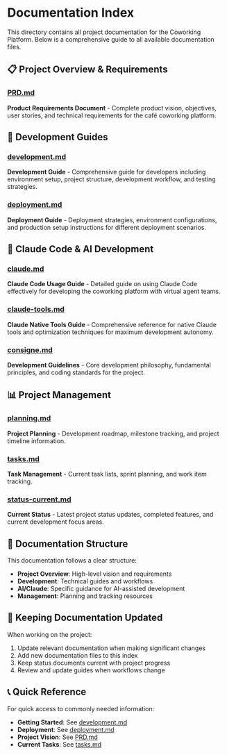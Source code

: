 # Documentation Index

This directory contains all project documentation for the Coworking Platform. Below is a comprehensive guide to all available documentation files.

## 📋 Project Overview & Requirements

### [PRD.md](./PRD.md)
**Product Requirements Document** - Complete product vision, objectives, user stories, and technical requirements for the café coworking platform.

## 🚀 Development Guides

### [development.md](./development.md)
**Development Guide** - Comprehensive guide for developers including environment setup, project structure, development workflow, and testing strategies.

### [deployment.md](./deployment.md)
**Deployment Guide** - Deployment strategies, environment configurations, and production setup instructions for different deployment scenarios.

## 🤖 Claude Code & AI Development

### [claude.md](./claude.md)
**Claude Code Usage Guide** - Detailed guide on using Claude Code effectively for developing the coworking platform with virtual agent teams.

### [claude-tools.md](./claude-tools.md)
**Claude Native Tools Guide** - Comprehensive reference for native Claude tools and optimization techniques for maximum development autonomy.

### [consigne.md](./consigne.md)
**Development Guidelines** - Core development philosophy, fundamental principles, and coding standards for the project.

## 📊 Project Management

### [planning.md](./planning.md)
**Project Planning** - Development roadmap, milestone tracking, and project timeline information.

### [tasks.md](./tasks.md)
**Task Management** - Current task lists, sprint planning, and work item tracking.

### [status-current.md](./status-current.md)
**Current Status** - Latest project status updates, completed features, and current development focus areas.

## 📁 Documentation Structure

This documentation follows a clear structure:

- **Project Overview**: High-level vision and requirements
- **Development**: Technical guides and workflows  
- **AI/Claude**: Specific guidance for AI-assisted development
- **Management**: Planning and tracking resources

## 🔄 Keeping Documentation Updated

When working on the project:

1. Update relevant documentation when making significant changes
2. Add new documentation files to this index
3. Keep status documents current with project progress
4. Review and update guides when workflows change

## 📞 Quick Reference

For quick access to commonly needed information:

- **Getting Started**: See [development.md](./development.md#development-environment-setup)
- **Deployment**: See [deployment.md](./deployment.md#quick-deployment)
- **Project Vision**: See [PRD.md](./PRD.md#vision-du-produit)
- **Current Tasks**: See [tasks.md](./tasks.md)